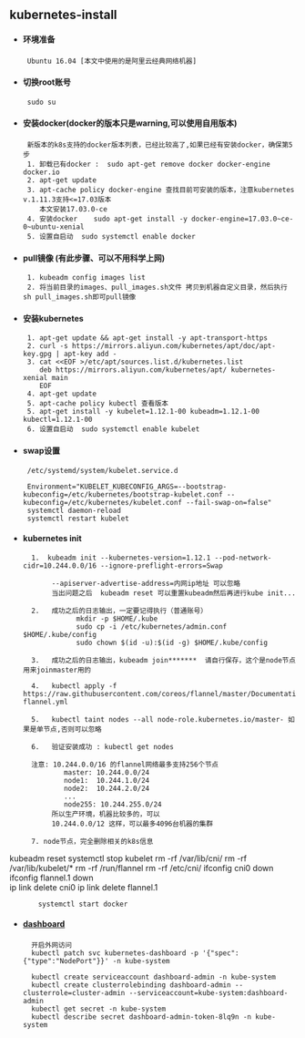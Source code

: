 ## kubernetes-install

+  #### 环境准备
        Ubuntu 16.04 [本文中使用的是阿里云经典网络机器]

+  #### 切换root账号
        sudo su
        
+  #### 安装docker(docker的版本只是warning,可以使用自用版本)
        新版本的k8s支持的docker版本列表，已经比较高了,如果已经有安装docker，确保第5步
        1. 卸载已有docker :  sudo apt-get remove docker docker-engine docker.io
        2. apt-get update
        3. apt-cache policy docker-engine 查找目前可安装的版本，注意kubernetes v.1.11.3支持<=17.03版本
           本文安装17.03.0-ce   
        4. 安装docker    sudo apt-get install -y docker-engine=17.03.0~ce-0~ubuntu-xenial              
        5. 设置自启动  sudo systemctl enable docker 
        
+  #### pull镜像 (有此步骤、可以不用科学上网)
        1. kubeadm config images list
        2. 将当前目录的images、pull_images.sh文件 拷贝到机器自定义目录，然后执行 sh pull_images.sh即可pull镜像          

            
+  #### 安装kubernetes
        1. apt-get update && apt-get install -y apt-transport-https
        2. curl -s https://mirrors.aliyun.com/kubernetes/apt/doc/apt-key.gpg | apt-key add -
        3. cat <<EOF >/etc/apt/sources.list.d/kubernetes.list
           deb https://mirrors.aliyun.com/kubernetes/apt/ kubernetes-xenial main
           EOF
        4. apt-get update
        5. apt-cache policy kubectl 查看版本
        5. apt-get install -y kubelet=1.12.1-00 kubeadm=1.12.1-00 kubectl=1.12.1-00
        6. 设置自启动  sudo systemctl enable kubelet        
                
+  #### swap设置
        /etc/systemd/system/kubelet.service.d
        
        Environment="KUBELET_KUBECONFIG_ARGS=--bootstrap-kubeconfig=/etc/kubernetes/bootstrap-kubelet.conf --kubeconfig=/etc/kubernetes/kubelet.conf --fail-swap-on=false"
        systemctl daemon-reload
        systemctl restart kubelet
        

+ #### kubernetes init
        1.  kubeadm init --kubernetes-version=1.12.1 --pod-network-cidr=10.244.0.0/16 --ignore-preflight-errors=Swap
             
             --apiserver-advertise-address=内网ip地址 可以忽略
             当出问题之后  kubeadm reset 可以重置kubeadm然后再进行kube init...
        
        2.   成功之后的日志输出，一定要记得执行（普通账号）
                   mkdir -p $HOME/.kube
                   sudo cp -i /etc/kubernetes/admin.conf $HOME/.kube/config
                   sudo chown $(id -u):$(id -g) $HOME/.kube/config
                   
        3.   成功之后的日志输出，kubeadm join*******  请自行保存，这个是node节点用来joinmaster用的 
        
        4.   kubectl apply -f https://raw.githubusercontent.com/coreos/flannel/master/Documentation/kube-flannel.yml
        
        5.   kubectl taint nodes --all node-role.kubernetes.io/master- 如果是单节点,否则可以忽略
        
        6.   验证安装成功 : kubectl get nodes
        
        注意: 10.244.0.0/16 的flannel网络最多支持256个节点
                master: 10.244.0.0/24
                node1:  10.244.1.0/24
                node2:  10.244.2.0/24
                ...
                node255: 10.244.255.0/24
             所以生产环境，机器比较多的，可以
             10.244.0.0/12 这样，可以最多4096台机器的集群    
             
        7. node节点，完全删除相关的k8s信息
kubeadm reset
systemctl stop kubelet
rm -rf /var/lib/cni/
rm -rf /var/lib/kubelet/*
rm -rf /run/flannel
rm -rf /etc/cni/
ifconfig cni0 down
ifconfig flannel.1 down   
ip link delete cni0
ip link delete flannel.1
           
           systemctl start docker
  


+ #### [dashboard](https://github.com/kubernetes/dashboard)
        开启外网访问
        kubectl patch svc kubernetes-dashboard -p '{"spec":{"type":"NodePort"}}' -n kube-system            
        
        kubectl create serviceaccount dashboard-admin -n kube-system
        kubectl create clusterrolebinding dashboard-admin --clusterrole=cluster-admin --serviceaccount=kube-system:dashboard-admin
        kubectl get secret -n kube-system
        kubectl describe secret dashboard-admin-token-8lq9n -n kube-system

            

